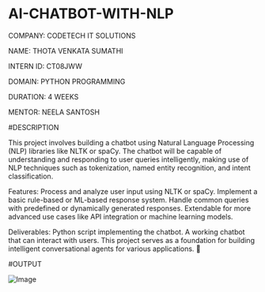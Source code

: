 # AI-CHATBOT-WITH-NLP

COMPANY: CODETECH IT SOLUTIONS

NAME: THOTA VENKATA SUMATHI

INTERN ID: CT08JWW

DOMAIN: PYTHON PROGRAMMING

DURATION: 4 WEEKS

MENTOR: NEELA SANTOSH

#DESCRIPTION

This project involves building a chatbot using Natural Language Processing (NLP) libraries like NLTK or spaCy. The chatbot will be capable of understanding and responding to user queries intelligently, making use of NLP techniques such as tokenization, named entity recognition, and intent classification.

Features:
Process and analyze user input using NLTK or spaCy.
Implement a basic rule-based or ML-based response system.
Handle common queries with predefined or dynamically generated responses.
Extendable for more advanced use cases like API integration or machine learning models.

Deliverables:
Python script implementing the chatbot.
A working chatbot that can interact with users.
This project serves as a foundation for building intelligent conversational agents for various applications. 🚀

#OUTPUT

![Image](https://github.com/user-attachments/assets/8d35068a-75b8-4b3b-ba6a-5e394fb3920e)
